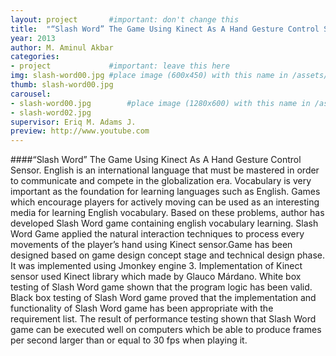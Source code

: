 ```yaml
---
layout: project       #important: don't change this
title:  "“Slash Word” The Game Using Kinect As A Hand Gesture Control Sensor"
year: 2013
author: M. Aminul Akbar
categories:
- project             #important: leave this here
img: slash-word00.jpg #place image (600x450) with this name in /assets/img/project/
thumb: slash-word00.jpg
carousel:
- slash-word00.jpg        #place image (1280x600) with this name in /assets/img/project/carousel/  
- slash-word02.jpg
supervisor: Eriq M. Adams J.
preview: http://www.youtube.com
---
```

####“Slash Word” The Game Using Kinect As A Hand Gesture Control Sensor.
English is an international language that must be mastered in order to communicate and compete in the globalization era. Vocabulary is very important as the foundation for learning languages such as English. Games which encourage players for actively moving can be used as an interesting media for learning English vocabulary. Based on these problems, author has developed Slash Word game containing english vocabulary learning. Slash Word Game applied the natural interaction techniques to process every movements of the player’s hand using Kinect sensor.Game has been designed based on game design concept stage and technical design phase. It was implemented using Jmonkey engine 3. Implementation of Kinect sensor used Kinect library which made by Glauco Márdano. White box testing of Slash Word game shown that the program logic has been valid. Black box testing of Slash Word game proved that the implementation and functionality of Slash Word game has been appropriate with the requirement list. The result of performance testing shown that Slash Word game can be executed well on computers which be able to produce frames per second larger than or equal to 30 fps when playing it.
